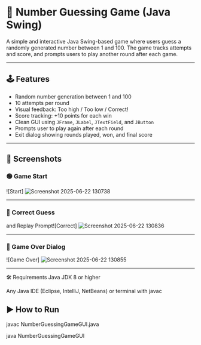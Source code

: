 # 🎯 Number Guessing Game (Java Swing)

A simple and interactive Java Swing-based game where users guess a randomly generated number between 1 and 100. The game tracks attempts and score, and prompts users to play another round after each game.

---

## 🕹️ Features

- Random number generation between 1 and 100
- 10 attempts per round
- Visual feedback: Too high / Too low / Correct!
- Score tracking: +10 points for each win
- Clean GUI using `JFrame`, `JLabel`, `JTextField`, and `JButton`
- Prompts user to play again after each round
- Exit dialog showing rounds played, won, and final score

---

## 📸 Screenshots

### 🟢 Game Start
![Start]
![Screenshot 2025-06-22 130738](https://github.com/user-attachments/assets/70b6cc1f-8439-456b-816c-d55691cf72b7)

-----

### 🎯 Correct Guess
and Replay Prompt![Correct]
![Screenshot 2025-06-22 130836](https://github.com/user-attachments/assets/93852778-83eb-41a0-b220-6fd9032d6d03)

---

### 🏁 Game Over Dialog
![Game Over]
![Screenshot 2025-06-22 130855](https://github.com/user-attachments/assets/cc41fc39-026a-4409-8195-026341fe10fb)

---

🛠️ Requirements
Java JDK 8 or higher

Any Java IDE (Eclipse, IntelliJ, NetBeans) or terminal with javac

## ▶️ How to Run

javac NumberGuessingGameGUI.java


java NumberGuessingGameGUI


